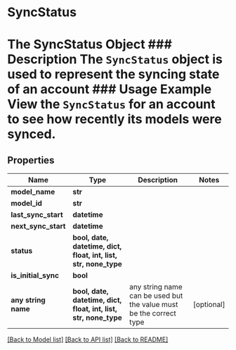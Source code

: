 # SyncStatus

# The SyncStatus Object ### Description The `SyncStatus` object is used to represent the syncing state of an account  ### Usage Example View the `SyncStatus` for an account to see how recently its models were synced.

## Properties
Name | Type | Description | Notes
------------ | ------------- | ------------- | -------------
**model_name** | **str** |  | 
**model_id** | **str** |  | 
**last_sync_start** | **datetime** |  | 
**next_sync_start** | **datetime** |  | 
**status** | **bool, date, datetime, dict, float, int, list, str, none_type** |  | 
**is_initial_sync** | **bool** |  | 
**any string name** | **bool, date, datetime, dict, float, int, list, str, none_type** | any string name can be used but the value must be the correct type | [optional]

[[Back to Model list]](../README.md#documentation-for-models) [[Back to API list]](../README.md#documentation-for-api-endpoints) [[Back to README]](../README.md)


